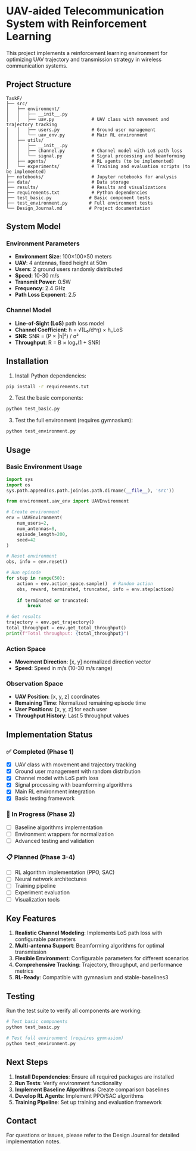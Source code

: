 # UAV-aided Telecommunication System with Reinforcement Learning

This project implements a reinforcement learning environment for optimizing UAV trajectory and transmission strategy in wireless communication systems.

## Project Structure

```
TaskF/
├── src/
│   ├── environment/
│   │   ├── __init__.py
│   │   ├── uav.py              # UAV class with movement and trajectory tracking
│   │   ├── users.py            # Ground user management
│   │   └── uav_env.py          # Main RL environment
│   ├── utils/
│   │   ├── __init__.py
│   │   ├── channel.py          # Channel model with LoS path loss
│   │   └── signal.py           # Signal processing and beamforming
│   ├── agents/                 # RL agents (to be implemented)
│   └── experiments/            # Training and evaluation scripts (to be implemented)
├── notebooks/                  # Jupyter notebooks for analysis
├── data/                       # Data storage
├── results/                    # Results and visualizations
├── requirements.txt            # Python dependencies
├── test_basic.py              # Basic component tests
├── test_environment.py        # Full environment tests
└── Design_Journal.md          # Project documentation
```

## System Model

### Environment Parameters
- **Environment Size**: 100×100×50 meters
- **UAV**: 4 antennas, fixed height at 50m
- **Users**: 2 ground users randomly distributed
- **Speed**: 10-30 m/s
- **Transmit Power**: 0.5W
- **Frequency**: 2.4 GHz
- **Path Loss Exponent**: 2.5

### Channel Model
- **Line-of-Sight (LoS)** path loss model
- **Channel Coefficient**: h = √(L₀/d^η) × h_LoS
- **SNR**: SNR = (P × |h|²) / σ²
- **Throughput**: R = B × log₂(1 + SNR)

## Installation

1. Install Python dependencies:
```bash
pip install -r requirements.txt
```

2. Test the basic components:
```bash
python test_basic.py
```

3. Test the full environment (requires gymnasium):
```bash
python test_environment.py
```

## Usage

### Basic Environment Usage

```python
import sys
import os
sys.path.append(os.path.join(os.path.dirname(__file__), 'src'))

from environment.uav_env import UAVEnvironment

# Create environment
env = UAVEnvironment(
    num_users=2,
    num_antennas=8,
    episode_length=200,
    seed=42
)

# Reset environment
obs, info = env.reset()

# Run episode
for step in range(50):
    action = env.action_space.sample()  # Random action
    obs, reward, terminated, truncated, info = env.step(action)
    
    if terminated or truncated:
        break

# Get results
trajectory = env.get_trajectory()
total_throughput = env.get_total_throughput()
print(f"Total throughput: {total_throughput}")
```

### Action Space
- **Movement Direction**: [x, y] normalized direction vector
- **Speed**: Speed in m/s (10-30 m/s range)

### Observation Space
- **UAV Position**: [x, y, z] coordinates
- **Remaining Time**: Normalized remaining episode time
- **User Positions**: [x, y, z] for each user
- **Throughput History**: Last 5 throughput values

## Implementation Status

### ✅ Completed (Phase 1)
- [x] UAV class with movement and trajectory tracking
- [x] Ground user management with random distribution
- [x] Channel model with LoS path loss
- [x] Signal processing with beamforming algorithms
- [x] Main RL environment integration
- [x] Basic testing framework

### 🔄 In Progress (Phase 2)
- [ ] Baseline algorithms implementation
- [ ] Environment wrappers for normalization
- [ ] Advanced testing and validation

### 📋 Planned (Phase 3-4)
- [ ] RL algorithm implementation (PPO, SAC)
- [ ] Neural network architectures
- [ ] Training pipeline
- [ ] Experiment evaluation
- [ ] Visualization tools

## Key Features

1. **Realistic Channel Modeling**: Implements LoS path loss with configurable parameters
2. **Multi-antenna Support**: Beamforming algorithms for optimal transmission
3. **Flexible Environment**: Configurable parameters for different scenarios
4. **Comprehensive Tracking**: Trajectory, throughput, and performance metrics
5. **RL-Ready**: Compatible with gymnasium and stable-baselines3

## Testing

Run the test suite to verify all components are working:

```bash
# Test basic components
python test_basic.py

# Test full environment (requires gymnasium)
python test_environment.py
```

## Next Steps

1. **Install Dependencies**: Ensure all required packages are installed
2. **Run Tests**: Verify environment functionality
3. **Implement Baseline Algorithms**: Create comparison baselines
4. **Develop RL Agents**: Implement PPO/SAC algorithms
5. **Training Pipeline**: Set up training and evaluation framework

## Contact

For questions or issues, please refer to the Design Journal for detailed implementation notes. 